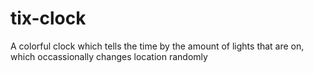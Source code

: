 # tix-clock
A colorful clock which tells the time by the amount of lights that are on, which occassionally changes location randomly
